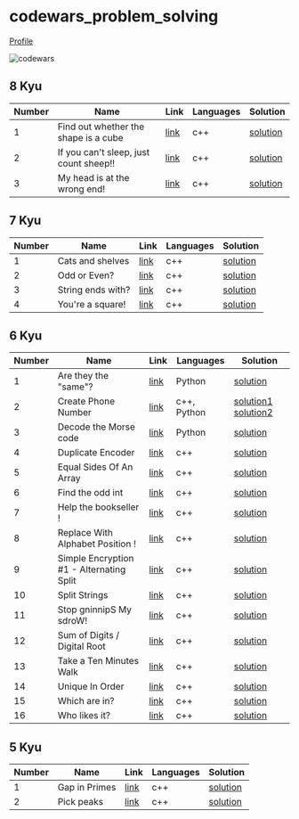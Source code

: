 # codewars_problem_solving
[Profile](https://www.codewars.com/users/HazemMeqdad)

<img src="https://www.codewars.com/users/HazemMeqdad/badges/large" title="codewars" alt="codewars"/>

## 8 Kyu
Number | Name | Link | Languages | Solution
--- | --- | --- | --- | ---
1 | Find out whether the shape is a cube | [link](https://www.codewars.com/kata/58d248c7012397a81800005c) | c++ | [solution](./8%20kyu/Find_out_whether_the_shape_is_a_cube.cpp)
2 | If you can't sleep, just count sheep!! | [link](https://www.codewars.com/kata/5b077ebdaf15be5c7f000077) | c++ | [solution](./8%20kyu/If_you_can't_sleep%2C_just_count_sheep.cpp)
3 | My head is at the wrong end! | [link](https://www.codewars.com/kata/56f699cd9400f5b7d8000b55) | c++ | [solution](./8%20kyu/My_head_is_at_the_wrong_end!.cpp)

## 7 Kyu
Number | Name | Link | Languages | Solution
--- | --- | --- | --- | ---
1 | Cats and shelves | [link](https://www.codewars.com/kata/62c93765cef6f10030dfa92b) | c++ | [solution](./7%20kyu/Cats_and_shelves.cpp)
2 | Odd or Even? | [link](https://www.codewars.com/kata/5949481f86420f59480000e7) | c++ | [solution](./7%20Kyu/Odd_or_Even.cpp)
3 | String ends with? | [link](https://www.codewars.com/kata/51f2d1cafc9c0f745c00037d) | c++ | [solution](./7%20Kyu/String_ends_with.cpp)
4 | You're a square! | [link](https://www.codewars.com/kata/54c27a33fb7da0db0100040e) | c++ | [solution](./7%20Kyu/You're_a_square!.cpp)

## 6 Kyu
Number | Name | Link | Languages | Solution
--- | --- | --- | --- | ---
1 | Are they the "same"? | [link](https://www.codewars.com/kata/550498447451fbbd7600041c) | Python | [solution](./6%20Kyu/Are_they_the_same.py)
2 | Create Phone Number | [link](https://www.codewars.com/kata/525f50e3b73515a6db000b83) | c++, Python | [solution1](./6%20Kyu/Create_Phone_Number.cpp) [solution2](./6%20Kyu/Create_Phone_Number.py)
3 | Decode the Morse code | [link](https://www.codewars.com/kata/54b724efac3d5402db00065e) | Python | [solution](./6%20Kyu/Decode_the_Morse_code.py)
4 | Duplicate Encoder | [link](https://www.codewars.com/kata/54b42f9314d9229fd6000d9c) | c++ | [solution](./6%20Kyu/Duplicate_Encoder.cpp)
5 | Equal Sides Of An Array | [link](https://www.codewars.com/kata/5679aa472b8f57fb8c000047) | c++ | [solution](./6%20Kyu/Equal_Sides_Of_An_Array.cpp)
6 | Find the odd int | [link](https://www.codewars.com/kata/54da5a58ea159efa38000836) | c++ | [solution](./6%20Kyu/Find_the_odd_int.cpp)
7 | Help the bookseller ! | [link](https://www.codewars.com/kata/54dc6f5a224c26032800005c) | c++ | [solution](./6%20Kyu/Help_the_bookseller.cpp)
8 | Replace With Alphabet Position ! | [link](https://www.codewars.com/kata/546f922b54af40e1e90001da) | c++ | [solution](./6%20Kyu/Replace_With_Alphabet_Position.cpp)
9 | Simple Encryption #1 - Alternating Split | [link](https://www.codewars.com/kata/57814d79a56c88e3e0000786) | c++ | [solution](./6%20Kyu/Simple_Encryption_%231_-_Alternating_Split.cpp)
10 | Split Strings | [link](https://www.codewars.com/kata/515de9ae9dcfc28eb6000001) | c++ | [solution](./6%20Kyu/Split_Strings.cpp)
11 | Stop gninnipS My sdroW! | [link](https://www.codewars.com/kata/5264d2b162488dc400000001) | c++ | [solution](./6%20Kyu/Stop_gninnipS_My_sdroW!.cpp)
12 | Sum of Digits / Digital Root | [link](https://www.codewars.com/kata/541c8630095125aba6000c00) | c++ | [solution](./6%20Kyu/Sum_of_Digits_Digital_Root.cpp)
13 | Take a Ten Minutes Walk | [link](https://www.codewars.com/kata/54da539698b8a2ad76000228) | c++ | [solution](./6%20Kyu/Take%20a_Ten_Minutes_Walk.cpp)
14 | Unique In Order | [link](https://www.codewars.com/kata/54e6533c92449cc251001667) | c++ | [solution](./6%20Kyu/Unique_In_Order.cpp)
15 | Which are in? | [link](https://www.codewars.com/kata/550554fd08b86f84fe000a58) | c++ | [solution](./6%20Kyu/Which_are_in.cpp)
16 | Who likes it? | [link](https://www.codewars.com/kata/5266876b8f4bf2da9b000362) | c++ | [solution](./6%20Kyu/Who_likes_it.cpp)

## 5 Kyu
Number | Name | Link | Languages | Solution
--- | --- | --- | --- | ---
1 | Gap in Primes | [link](https://www.codewars.com/kata/561e9c843a2ef5a40c0000a4) | c++ | [solution](./5%20Kyu/Gap_in_Primes.cpp)
2 | Pick peaks | [link](https://www.codewars.com/kata/5279f6fe5ab7f447890006a7) | c++ | [solution](./5%20Kyu/Pick_peaks.cpp)




